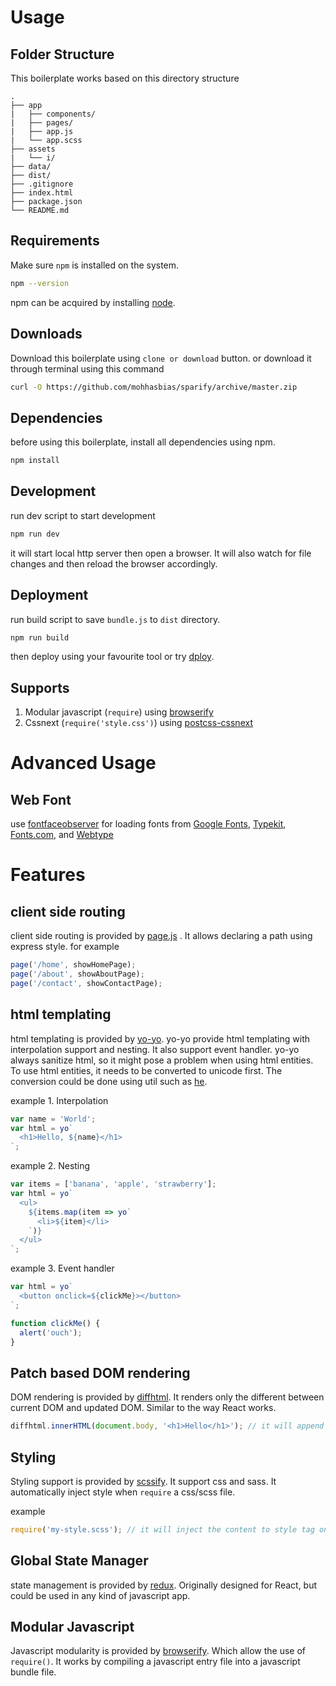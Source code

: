 # Usage

## Folder Structure
This boilerplate works based on this directory structure
```
.
├── app
|   ├── components/
|   ├── pages/
|   ├── app.js
|   └── app.scss
├── assets
|   └── i/
├── data/
├── dist/
├── .gitignore
├── index.html
├── package.json
└── README.md
```

## Requirements
Make sure ```npm``` is installed on the system.
```bash
npm --version
```
npm can be acquired by installing [node](https://nodejs.org/en/).

## Downloads
Download this boilerplate using ```clone or download``` button.
or download it through terminal using this command
```bash
curl -O https://github.com/mohhasbias/sparify/archive/master.zip
```

## Dependencies
before using this boilerplate, install all dependencies using npm.
```bash
npm install
```

## Development
run dev script to start development
```bash
npm run dev
```
it will start local http server then open a browser. It will also watch for file changes and then reload the browser accordingly.

## Deployment
run build script to save ```bundle.js``` to ```dist``` directory.

```bash
npm run build
```

then deploy using your favourite tool or try [dploy](http://lucasmotta.github.io/dploy/).

## Supports
1. Modular javascript (```require```) using [browserify](http://browserify.org/)
2. Cssnext (```require('style.css')```) using [postcss-cssnext](http://cssnext.io/)

# Advanced Usage

## Web Font
use [fontfaceobserver](https://fontfaceobserver.com/) for loading fonts from [Google Fonts](http://www.google.com/fonts), [Typekit](http://typekit.com/), [Fonts.com](https://fonts.com/), and [Webtype](http://webtype.com/)

# Features
## client side routing
client side routing is provided by [page.js](https://visionmedia.github.io/page.js/)
. It allows declaring a path using express style. for example
```javascript
page('/home', showHomePage);
page('/about', showAboutPage);
page('/contact', showContactPage);
```

## html templating
html templating is provided by [yo-yo](https://github.com/maxogden/yo-yo).
yo-yo provide html templating with interpolation support and nesting. It also support event handler. yo-yo always sanitize html, so it might pose a problem when using html entities. To use html entities, it needs to be converted to unicode first. The conversion could be done using util such as [he](https://github.com/mathiasbynens/he).  

example 1. Interpolation
```javascript
var name = 'World';
var html = yo`
  <h1>Hello, ${name}</h1>
`;
```

example 2. Nesting
```javascript
var items = ['banana', 'apple', 'strawberry'];
var html = yo`
  <ul>
    ${items.map(item => yo`
      <li>${item}</li>
    `)}
  </ul>
`;
```

example 3. Event handler
```javascript
var html = yo`
  <button onclick=${clickMe}></button>
`;

function clickMe() {
  alert('ouch');
}
```

## Patch based DOM rendering
DOM rendering is provided by [diffhtml](https://diffhtml.org/). It renders only the different between current DOM and updated DOM. Similar to the way React works.

```javascript
diffhtml.innerHTML(document.body, '<h1>Hello</h1>'); // it will append h1 only if it is not exists
```

## Styling
Styling support is provided by [scssify](https://github.com/cody-greene/scssify). It support css and sass. It automatically inject style when ```require``` a css/scss file.

example
```javascript
require('my-style.scss'); // it will inject the content to style tag on head element
```

## Global State Manager
state management is provided by [redux](http://redux.js.org/). Originally designed for React, but could be used in any kind of javascript app.

## Modular Javascript
Javascript modularity is provided by [browserify](http://browserify.org/). Which allow the use of ```require()```. It works by compiling a javascript entry file into a javascript bundle file.

